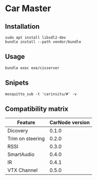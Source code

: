 # Car Master

## Installation

```
sudo apt install libsdl2-dev
bundle install --path vendor/bundle
```

## Usage

```
bundle exec exe/cisserver
```

## Snipets

```
mosquitto_sub -t 'carinsitu/#' -v
```

## Compatibility matrix

| Feature          | CarNode version |
|------------------|-----------------|
| Dicovery         |           0.1.0 |
| Trim on steering |           0.2.0 |
| RSSI             |           0.3.0 |
| SmartAudio       |           0.4.0 |
| IR               |           0.4.1 |
| VTX Channel      |           0.5.0 |
